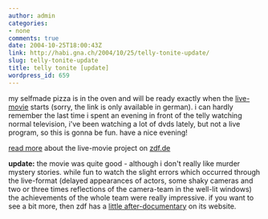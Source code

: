 ```yaml
---
author: admin
categories:
- none
comments: true
date: 2004-10-25T18:00:43Z
link: http://habi.gna.ch/2004/10/25/telly-tonite-update/
slug: telly-tonite-update
title: telly tonite [update]
wordpress_id: 659
---
```


my selfmade pizza is in the oven and will be ready exactly when the [live-movie](http://www.zdf.de/ZDFde/inhalt/24/0,1872,2205144,00.html) starts (sorry, the link is only available in german).
i can hardly remember the last time i spent an evening in front of the telly watching normal television, i've been watching a lot of dvds lately, but not a live program, so this is gonna be fun.
have a nice evening!

[read more](http://www.zdf.de/ZDFde/inhalt/26/0,1872,2202586,00.html) about the live-movie project on [zdf.de](http://www.zdf.de/)

**update:** the movie was quite good - although i don't really like murder mystery stories. while fun to watch the slight errors which occurred through the live-format (delayed appearances of actors, some shaky cameras and two or three times reflections of the camera-team in the well-lit windows) the achievements of the whole team were really impressive. if you want to see a bit more, then zdf has a [little after-documentary](http://www.zdf.de/ZDFmt/mediathek/0,3496,MT-2206834,00.html) on its website.
